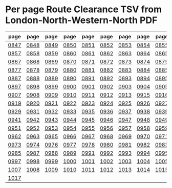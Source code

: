 # Per page Route Clearance TSV from London-North-Western-North PDF

|page|page|page|page|page|page|page|page|page|page|
|----|----|----|----|----|----|----|----|----|----|
|[0847](tsv/pg_0847.tsv)|[0848](tsv/pg_0848.tsv)|[0849](tsv/pg_0849.tsv)|[0850](tsv/pg_0850.tsv)|[0851](tsv/pg_0851.tsv)|[0852](tsv/pg_0852.tsv)|[0853](tsv/pg_0853.tsv)|[0854](tsv/pg_0854.tsv)|[0855](tsv/pg_0855.tsv)|[0856](tsv/pg_0856.tsv)|
|[0857](tsv/pg_0857.tsv)|[0858](tsv/pg_0858.tsv)|[0859](tsv/pg_0859.tsv)|[0860](tsv/pg_0860.tsv)|[0861](tsv/pg_0861.tsv)|[0862](tsv/pg_0862.tsv)|[0863](tsv/pg_0863.tsv)|[0864](tsv/pg_0864.tsv)|[0865](tsv/pg_0865.tsv)|[0866](tsv/pg_0866.tsv)|
|[0867](tsv/pg_0867.tsv)|[0868](tsv/pg_0868.tsv)|[0869](tsv/pg_0869.tsv)|[0870](tsv/pg_0870.tsv)|[0871](tsv/pg_0871.tsv)|[0872](tsv/pg_0872.tsv)|[0873](tsv/pg_0873.tsv)|[0874](tsv/pg_0874.tsv)|[0875](tsv/pg_0875.tsv)|[0876](tsv/pg_0876.tsv)|
|[0877](tsv/pg_0877.tsv)|[0878](tsv/pg_0878.tsv)|[0879](tsv/pg_0879.tsv)|[0880](tsv/pg_0880.tsv)|[0881](tsv/pg_0881.tsv)|[0882](tsv/pg_0882.tsv)|[0883](tsv/pg_0883.tsv)|[0884](tsv/pg_0884.tsv)|[0885](tsv/pg_0885.tsv)|[0886](tsv/pg_0886.tsv)|
|[0887](tsv/pg_0887.tsv)|[0888](tsv/pg_0888.tsv)|[0889](tsv/pg_0889.tsv)|[0890](tsv/pg_0890.tsv)|[0891](tsv/pg_0891.tsv)|[0892](tsv/pg_0892.tsv)|[0893](tsv/pg_0893.tsv)|[0894](tsv/pg_0894.tsv)|[0895](tsv/pg_0895.tsv)|[0896](tsv/pg_0896.tsv)|
|[0897](tsv/pg_0897.tsv)|[0898](tsv/pg_0898.tsv)|[0899](tsv/pg_0899.tsv)|[0900](tsv/pg_0900.tsv)|[0901](tsv/pg_0901.tsv)|[0902](tsv/pg_0902.tsv)|[0903](tsv/pg_0903.tsv)|[0904](tsv/pg_0904.tsv)|[0905](tsv/pg_0905.tsv)|[0906](tsv/pg_0906.tsv)|
|[0907](tsv/pg_0907.tsv)|[0908](tsv/pg_0908.tsv)|[0909](tsv/pg_0909.tsv)|[0910](tsv/pg_0910.tsv)|[0911](tsv/pg_0911.tsv)|[0912](tsv/pg_0912.tsv)|[0913](tsv/pg_0913.tsv)|[0915](tsv/pg_0915.tsv)|[0916](tsv/pg_0916.tsv)|[0917](tsv/pg_0917.tsv)|
|[0919](tsv/pg_0919.tsv)|[0920](tsv/pg_0920.tsv)|[0921](tsv/pg_0921.tsv)|[0922](tsv/pg_0922.tsv)|[0923](tsv/pg_0923.tsv)|[0924](tsv/pg_0924.tsv)|[0925](tsv/pg_0925.tsv)|[0926](tsv/pg_0926.tsv)|[0927](tsv/pg_0927.tsv)|[0928](tsv/pg_0928.tsv)|
|[0929](tsv/pg_0929.tsv)|[0931](tsv/pg_0931.tsv)|[0932](tsv/pg_0932.tsv)|[0933](tsv/pg_0933.tsv)|[0935](tsv/pg_0935.tsv)|[0936](tsv/pg_0936.tsv)|[0937](tsv/pg_0937.tsv)|[0938](tsv/pg_0938.tsv)|[0939](tsv/pg_0939.tsv)|[0940](tsv/pg_0940.tsv)|
|[0941](tsv/pg_0941.tsv)|[0942](tsv/pg_0942.tsv)|[0943](tsv/pg_0943.tsv)|[0944](tsv/pg_0944.tsv)|[0945](tsv/pg_0945.tsv)|[0946](tsv/pg_0946.tsv)|[0947](tsv/pg_0947.tsv)|[0948](tsv/pg_0948.tsv)|[0949](tsv/pg_0949.tsv)|[0950](tsv/pg_0950.tsv)|
|[0951](tsv/pg_0951.tsv)|[0952](tsv/pg_0952.tsv)|[0953](tsv/pg_0953.tsv)|[0954](tsv/pg_0954.tsv)|[0955](tsv/pg_0955.tsv)|[0956](tsv/pg_0956.tsv)|[0957](tsv/pg_0957.tsv)|[0958](tsv/pg_0958.tsv)|[0959](tsv/pg_0959.tsv)|[0961](tsv/pg_0961.tsv)|
|[0962](tsv/pg_0962.tsv)|[0963](tsv/pg_0963.tsv)|[0965](tsv/pg_0965.tsv)|[0966](tsv/pg_0966.tsv)|[0967](tsv/pg_0967.tsv)|[0968](tsv/pg_0968.tsv)|[0969](tsv/pg_0969.tsv)|[0970](tsv/pg_0970.tsv)|[0971](tsv/pg_0971.tsv)|[0972](tsv/pg_0972.tsv)|
|[0973](tsv/pg_0973.tsv)|[0974](tsv/pg_0974.tsv)|[0976](tsv/pg_0976.tsv)|[0977](tsv/pg_0977.tsv)|[0978](tsv/pg_0978.tsv)|[0980](tsv/pg_0980.tsv)|[0981](tsv/pg_0981.tsv)|[0982](tsv/pg_0982.tsv)|[0983](tsv/pg_0983.tsv)|[0984](tsv/pg_0984.tsv)|
|[0985](tsv/pg_0985.tsv)|[0987](tsv/pg_0987.tsv)|[0988](tsv/pg_0988.tsv)|[0989](tsv/pg_0989.tsv)|[0991](tsv/pg_0991.tsv)|[0992](tsv/pg_0992.tsv)|[0993](tsv/pg_0993.tsv)|[0994](tsv/pg_0994.tsv)|[0995](tsv/pg_0995.tsv)|[0996](tsv/pg_0996.tsv)|
|[0997](tsv/pg_0997.tsv)|[0998](tsv/pg_0998.tsv)|[0999](tsv/pg_0999.tsv)|[1000](tsv/pg_1000.tsv)|[1001](tsv/pg_1001.tsv)|[1002](tsv/pg_1002.tsv)|[1003](tsv/pg_1003.tsv)|[1004](tsv/pg_1004.tsv)|[1005](tsv/pg_1005.tsv)|[1006](tsv/pg_1006.tsv)|
|[1007](tsv/pg_1007.tsv)|[1008](tsv/pg_1008.tsv)|[1009](tsv/pg_1009.tsv)|[1010](tsv/pg_1010.tsv)|[1011](tsv/pg_1011.tsv)|[1012](tsv/pg_1012.tsv)|[1013](tsv/pg_1013.tsv)|[1014](tsv/pg_1014.tsv)|[1015](tsv/pg_1015.tsv)|[1016](tsv/pg_1016.tsv)|
|[1017](tsv/pg_1017.tsv)||||||||||
